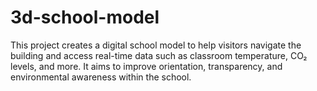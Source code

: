 # 3d-school-model
This project creates a digital school model to help visitors navigate the building and access real-time data such as classroom temperature, CO₂ levels, and more. It aims to improve orientation, transparency, and environmental awareness within the school.
